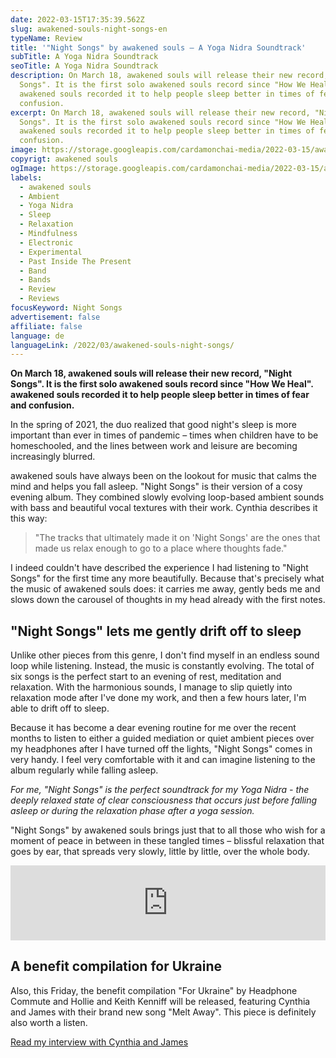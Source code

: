```yaml
---
date: 2022-03-15T17:35:39.562Z
slug: awakened-souls-night-songs-en
typeName: Review
title: '"Night Songs" by awakened souls – A Yoga Nidra Soundtrack'
subTitle: A Yoga Nidra Soundtrack
seoTitle: A Yoga Nidra Soundtrack
description: On March 18, awakened souls will release their new record, "Night
  Songs". It is the first solo awakened souls record since "How We Heal".
  awakened souls recorded it to help people sleep better in times of fear and
  confusion.
excerpt: On March 18, awakened souls will release their new record, "Night
  Songs". It is the first solo awakened souls record since "How We Heal".
  awakened souls recorded it to help people sleep better in times of fear and
  confusion.
image: https://storage.googleapis.com/cardamonchai-media/2022-03-15/awakened-souls-night-songs-jpg-imagine-585858_525456_1024_768/640.webp
copyrigt: awakened souls
ogImage: https://storage.googleapis.com/cardamonchai-media/2022-03-15/awakened-souls-night-songs-fb-png-imagine-585858_4f5052_1200_628/640.webp
labels:
  - awakened souls
  - Ambient
  - Yoga Nidra
  - Sleep
  - Relaxation
  - Mindfulness
  - Electronic
  - Experimental
  - Past Inside The Present
  - Band
  - Bands
  - Review
  - Reviews
focusKeyword: Night Songs
advertisement: false
affiliate: false
language: de
languageLink: /2022/03/awakened-souls-night-songs/
---
```

**On March 18, awakened souls will release their new record, "Night Songs". It is the first solo awakened souls record since "How We Heal". awakened souls recorded it to help people sleep better in times of fear and confusion.**

In the spring of 2021, the duo realized that good night's sleep is more important than ever in times of pandemic – times when children have to be homeschooled, and the lines between work and leisure are becoming increasingly blurred.

awakened souls have always been on the lookout for music that calms the mind and helps you fall asleep. "Night Songs" is their version of a cosy evening album. They combined slowly evolving loop-based ambient sounds with bass and beautiful vocal textures with their work. Cynthia describes it this way:

> "The tracks that ultimately made it on 'Night Songs' are the ones that made us relax enough to go to a place where thoughts fade."

I indeed couldn't have described the experience I had listening to "Night Songs" for the first time any more beautifully. Because that's precisely what the music of awakened souls does: it carries me away, gently beds me and slows down the carousel of thoughts in my head already with the first notes.

## "Night Songs" lets me gently drift off to sleep

Unlike other pieces from this genre, I don't find myself in an endless sound loop while listening. Instead, the music is constantly evolving. The total of six songs is the perfect start to an evening of rest, meditation and relaxation. With the harmonious sounds, I manage to slip quietly into relaxation mode after I've done my work, and then a few hours later, I'm able to drift off to sleep.

Because it has become a dear evening routine for me over the recent months to listen to either a guided mediation or quiet ambient pieces over my headphones after I have turned off the lights, "Night Songs" comes in very handy. I feel very comfortable with it and can imagine listening to the album regularly while falling asleep.

*For me, "Night Songs" is the perfect soundtrack for my Yoga Nidra - the deeply relaxed state of clear consciousness that occurs just before falling asleep or during the relaxation phase after a yoga session.*

"Night Songs" by awakened souls brings just that to all those who wish for a moment of peace in between in these tangled times – blissful relaxation that goes by ear, that spreads very slowly, little by little, over the whole body.

<iframe style="border: 0; width: 100%; height: 120px;" src="https://bandcamp.com/EmbeddedPlayer/album=1601913513/size=large/bgcol=ffffff/linkcol=5c9b72/tracklist=false/artwork=small/transparent=true/" seamless><a href="https://pitp.bandcamp.com/album/night-songs">Night Songs by awakened souls</a></iframe>

## A benefit compilation for Ukraine

Also, this Friday, the benefit compilation "For Ukraine" by Headphone Commute and Hollie and Keith Kenniff will be released, featuring Cynthia and James with their brand new song "Melt Away". This piece is definitely also worth a listen. 

[Read my interview with Cynthia and James](/2021/10/awakened-souls-en/)